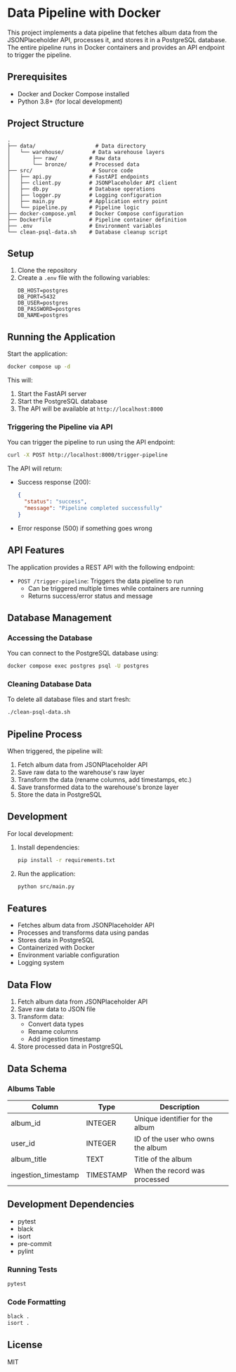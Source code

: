 # Data Pipeline with Docker

This project implements a data pipeline that fetches album data from the JSONPlaceholder API, processes it, and stores it in a PostgreSQL database. The entire pipeline runs in Docker containers and provides an API endpoint to trigger the pipeline.

## Prerequisites

- Docker and Docker Compose installed
- Python 3.8+ (for local development)

## Project Structure

```
.
├── data/                   # Data directory
│   └── warehouse/         # Data warehouse layers
│       ├── raw/          # Raw data
│       └── bronze/       # Processed data
├── src/                   # Source code
│   ├── api.py            # FastAPI endpoints
│   ├── client.py         # JSONPlaceholder API client
│   ├── db.py             # Database operations
│   ├── logger.py         # Logging configuration
│   ├── main.py           # Application entry point
│   └── pipeline.py       # Pipeline logic
├── docker-compose.yml    # Docker Compose configuration
├── Dockerfile            # Pipeline container definition
├── .env                  # Environment variables
└── clean-psql-data.sh    # Database cleanup script
```

## Setup

1. Clone the repository
2. Create a `.env` file with the following variables:
   ```
   DB_HOST=postgres
   DB_PORT=5432
   DB_USER=postgres
   DB_PASSWORD=postgres
   DB_NAME=postgres
   ```

## Running the Application

Start the application:

```bash
docker compose up -d
```

This will:

1. Start the FastAPI server
2. Start the PostgreSQL database
3. The API will be available at `http://localhost:8000`

### Triggering the Pipeline via API

You can trigger the pipeline to run using the API endpoint:

```bash
curl -X POST http://localhost:8000/trigger-pipeline
```

The API will return:

- Success response (200):
  ```json
  {
    "status": "success",
    "message": "Pipeline completed successfully"
  }
  ```
- Error response (500) if something goes wrong

## API Features

The application provides a REST API with the following endpoint:

- `POST /trigger-pipeline`: Triggers the data pipeline to run
  - Can be triggered multiple times while containers are running
  - Returns success/error status and message

## Database Management

### Accessing the Database

You can connect to the PostgreSQL database using:

```bash
docker compose exec postgres psql -U postgres
```

### Cleaning Database Data

To delete all database files and start fresh:

```bash
./clean-psql-data.sh
```

## Pipeline Process

When triggered, the pipeline will:

1. Fetch album data from JSONPlaceholder API
2. Save raw data to the warehouse's raw layer
3. Transform the data (rename columns, add timestamps, etc.)
4. Save transformed data to the warehouse's bronze layer
5. Store the data in PostgreSQL

## Development

For local development:

1. Install dependencies:

   ```bash
   pip install -r requirements.txt
   ```

2. Run the application:
   ```bash
   python src/main.py
   ```

## Features

- Fetches album data from JSONPlaceholder API
- Processes and transforms data using pandas
- Stores data in PostgreSQL
- Containerized with Docker
- Environment variable configuration
- Logging system

## Data Flow

1. Fetch album data from JSONPlaceholder API
2. Save raw data to JSON file
3. Transform data:
   - Convert data types
   - Rename columns
   - Add ingestion timestamp
4. Store processed data in PostgreSQL

## Data Schema

### Albums Table

| Column              | Type      | Description                       |
| ------------------- | --------- | --------------------------------- |
| album_id            | INTEGER   | Unique identifier for the album   |
| user_id             | INTEGER   | ID of the user who owns the album |
| album_title         | TEXT      | Title of the album                |
| ingestion_timestamp | TIMESTAMP | When the record was processed     |

## Development Dependencies

- pytest
- black
- isort
- pre-commit
- pylint

### Running Tests

```bash
pytest
```

### Code Formatting

```bash
black .
isort .
```

## License

MIT

